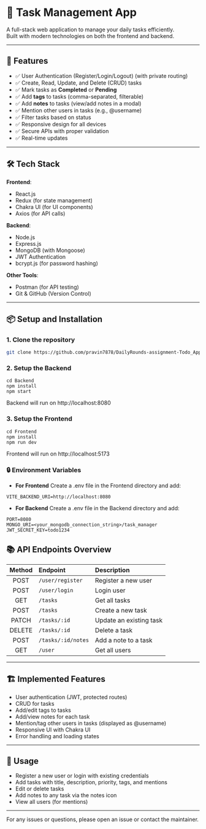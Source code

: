 # 📝 Task Management App

A full-stack web application to manage your daily tasks efficiently.  
Built with modern technologies on both the frontend and backend.

---

## 🚀 Features

- ✅ User Authentication (Register/Login/Logout) (with private routing)
- ✅ Create, Read, Update, and Delete (CRUD) tasks
- ✅ Mark tasks as **Completed** or **Pending**
- ✅ Add **tags** to tasks (comma-separated, filterable)
- ✅ Add **notes** to tasks (view/add notes in a modal)
- ✅ Mention other users in tasks (e.g., @username)
- ✅ Filter tasks based on status
- ✅ Responsive design for all devices
- ✅ Secure APIs with proper validation
- ✅ Real-time updates 

---

## 🛠️ Tech Stack

**Frontend**:
- React.js
- Redux (for state management)
- Chakra UI (for UI components)
- Axios (for API calls)

**Backend**:
- Node.js
- Express.js
- MongoDB (with Mongoose)
- JWT Authentication
- bcrypt.js (for password hashing)

**Other Tools**:
- Postman (for API testing)
- Git & GitHub (Version Control)

---

## 📦 Setup and Installation

### 1. Clone the repository

```bash
git clone https://github.com/pravin7878/DailyRounds-assignment-Todo_App.git
```

### 2. Setup the Backend
```
cd Backend
npm install
npm start
```
Backend will run on http://localhost:8080

### 3. Setup the Frontend
``` 
cd Frontend
npm install
npm run dev
```
Frontend will run on http://localhost:5173

### 🔒 Environment Variables
- **For Frontend**
Create a .env file in the Frontend directory and add:
```
VITE_BACKEND_URI=http://localhost:8080
```

- **For Backend**
Create a .env file in the Backend directory and add:
```
PORT=8080
MONGO_URI=<your_mongodb_connection_string>/task_manager
JWT_SECRET_KEY=todo1234
```


## 📚 API Endpoints Overview

| Method | Endpoint                  | Description                        |
|:------:|:--------------------------|:-----------------------------------|
| POST   | `/user/register`          | Register a new user                |
| POST   | `/user/login`             | Login user                         |
| GET    | `/tasks`                  | Get all tasks                      |
| POST   | `/tasks`                  | Create a new task                  |
| PATCH  | `/tasks/:id`              | Update an existing task            |
| DELETE | `/tasks/:id`              | Delete a task                      |
| POST   | `/tasks/:id/notes`        | Add a note to a task               |
| GET    | `/user`                   | Get all users                      |

---

## 🏗️ Implemented Features
- User authentication (JWT, protected routes)
- CRUD for tasks
- Add/edit tags to tasks
- Add/view notes for each task
- Mention/tag other users in tasks (displayed as @username)
- Responsive UI with Chakra UI
- Error handling and loading states

---

## 📝 Usage
- Register a new user or login with existing credentials
- Add tasks with title, description, priority, tags, and mentions
- Edit or delete tasks
- Add notes to any task via the notes icon
- View all users (for mentions)

---

For any issues or questions, please open an issue or contact the maintainer.



